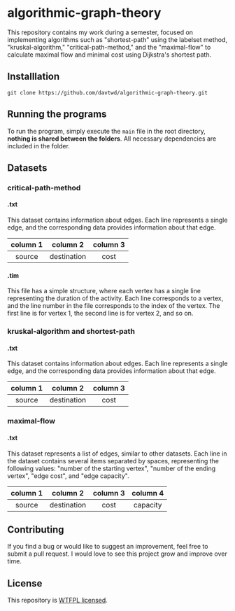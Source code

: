 # algorithmic-graph-theory

 This repository contains my work during a semester, focused on implementing algorithms such as "shortest-path" using the labelset method, "kruskal-algorithm," "critical-path-method," and the "maximal-flow" to calculate maximal flow and minimal cost using Dijkstra's shortest path. 

## Installlation

```
git clone https://github.com/davtwd/algorithmic-graph-theory.git
```

## Running the programs

To run the program, simply execute the `main` file in the root directory, **nothing is shared between the folders**. All necessary dependencies are included in the folder.

## Datasets

### critical-path-method

#### .txt

This dataset contains information about edges. Each line represents a single edge, and the corresponding data provides information about that edge.

| column 1  | column 2  | column 3  |
|:---------:|:---------:|:---------:|
| source  | destination  | cost  |

#### .tim

This file has a simple structure, where each vertex has a single line representing the duration of the activity. Each line corresponds to a vertex, and the line number in the file corresponds to the index of the vertex. The first line is for vertex 1, the second line is for vertex 2, and so on.

### kruskal-algorithm and shortest-path

#### .txt

This dataset contains information about edges. Each line represents a single edge, and the corresponding data provides information about that edge.

| column 1  | column 2  | column 3  |
|:---------:|:---------:|:---------:|
| source  | destination  | cost  |

### maximal-flow

#### .txt

This dataset represents a list of edges, similar to other datasets. Each line in the dataset contains several items separated by spaces, representing the following values: "number of the starting vertex", "number of the ending vertex", "edge cost", and "edge capacity".

| column 1  | column 2  | column 3  | column 4  |
|:---------:|:---------:|:---------:|:---------:|
| source  | destination  | cost  | capacity |

## Contributing

If you find a bug or would like to suggest an improvement, feel free to submit a pull request. I would love to see this project grow and improve over time.


## License

This repository is [WTFPL licensed](./LICENSE).